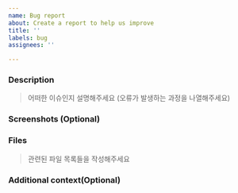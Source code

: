 ```yaml
---
name: Bug report
about: Create a report to help us improve
title: ''
labels: bug
assignees: ''

---
```


### Description

> 어떠한 이슈인지 설명해주세요 (오류가 발생하는 과정을 나열해주세요)


### Screenshots (Optional)


### Files

> 관련된 파일 목록들을 작성해주세요


### Additional context(Optional)
